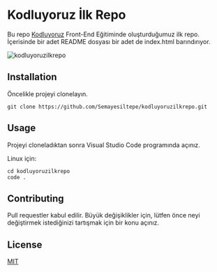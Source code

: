 # Kodluyoruz İlk Repo

Bu repo [Kodluyoruz](https://www.kodluyoruz.org/) Front-End Eğitiminde oluşturduğumuz ilk repo. İçerisinde bir adet README dosyası bir adet de index.html barındırıyor.

![kodluyoruzilkrepo](https://github.com/Semayesiltepe/kodluyoruzilkrepo/assets/146762683/ab4d9601-204a-4e2e-ae11-6cca53de5451)

## Installation

Öncelikle projeyi clonelayın.

```git clone https://github.com/Semayesiltepe/kodluyoruzilkrepo.git```

## Usage

Projeyi cloneladıktan sonra Visual Studio Code programında açınız.

Linux için:

```
cd kodluyoruzilkrepo
code .
```

## Contributing

Pull requestler kabul edilir. Büyük değişiklikler için, lütfen önce neyi değiştirmek istediğinizi tartışmak için bir konu açınız.

## License

[MIT](https://choosealicense.com/licenses/mit/)
